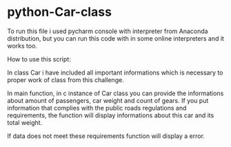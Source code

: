 # python-Car-class

To run this file i used pycharm console with interpreter from Anaconda distribution, but you can run this code with in some online interpreters and it works too.

How to use this script:

In class Car i have included all important informations which is necessary to proper work of class from this challenge.

In main function, in c instance of Car class you can provide the informations about amount of passengers, car weight and count of gears. 
If you put information that complies with the public roads regulations and requirements, the function will display informations about this car and its total weight.

If data does not meet these requirements function will display a error.
